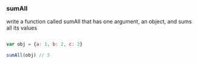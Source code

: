 ### sumAll

write a function called sumAll that has one argument, an object, and sums all its values

```jsx

var obj = {a: 1, b: 2, c: 2}

sumAll(obj) // 5

```